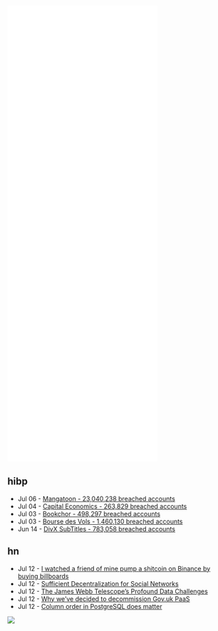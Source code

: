 ![Metrics](https://raw.githubusercontent.com/phixion/phixion/master/metrics.svg)

## hibp

<!--
for https://github.com/phixion/phixion/blob/main/.github/workflows/feeds.yml
-->
<!--START_SECTION:haveibeenpwnd-->
- Jul 06 - [Mangatoon - 23,040,238 breached accounts](https://haveibeenpwned.com/PwnedWebsites#Mangatoon)
- Jul 04 - [Capital Economics - 263,829 breached accounts](https://haveibeenpwned.com/PwnedWebsites#CapialEconomics)
- Jul 03 - [Bookchor - 498,297 breached accounts](https://haveibeenpwned.com/PwnedWebsites#Bookchor)
- Jul 03 - [Bourse des Vols - 1,460,130 breached accounts](https://haveibeenpwned.com/PwnedWebsites#BourseDesVols)
- Jun 14 - [DivX SubTitles - 783,058 breached accounts](https://haveibeenpwned.com/PwnedWebsites#DivXSubTitles)
<!--END_SECTION:haveibeenpwnd-->

## hn

<!--
for https://github.com/phixion/phixion/blob/main/.github/workflows/feeds.yml
-->
<!--START_SECTION:hn-->
- Jul 12 - [I watched a friend of mine pump a shitcoin on Binance by buying billboards](https://twitter.com/FatManTerra/status/1546791981032030208)
- Jul 12 - [Sufficient Decentralization for Social Networks](https://www.varunsrinivasan.com//2022/01/11/sufficient-decentralization-for-social-networks)
- Jul 12 - [The James Webb Telescope’s Profound Data Challenges](https://spectrum.ieee.org/james-webb-telescope-communications)
- Jul 12 - [Why we’ve decided to decommission Gov.uk PaaS](https://gds.blog.gov.uk/2022/07/12/why-weve-decided-to-decommission-gov-uk-paas-platform-as-a-service/)
- Jul 12 - [Column order in PostgreSQL does matter](https://www.cybertec-postgresql.com/en/column-order-in-postgresql-does-matter/)
<!--END_SECTION:hn-->

<!--
for https://yhype.me
-->
![](https://hit.yhype.me/github/profile?user_id=13013670)
